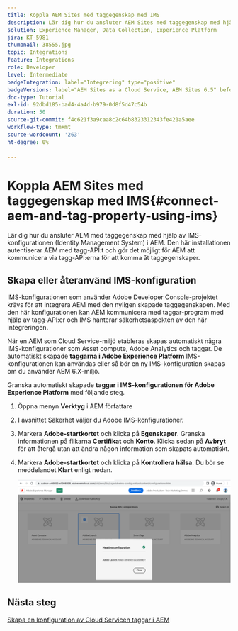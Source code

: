 ```yaml
---
title: Koppla AEM Sites med taggegenskap med IMS
description: Lär dig hur du ansluter AEM Sites med taggegenskap med hjälp av IMS-konfigurationen i AEM.
solution: Experience Manager, Data Collection, Experience Platform
jira: KT-5981
thumbnail: 38555.jpg
topic: Integrations
feature: Integrations
role: Developer
level: Intermediate
badgeIntegration: label="Integrering" type="positive"
badgeVersions: label="AEM Sites as a Cloud Service, AEM Sites 6.5" before-title="false"
doc-type: Tutorial
exl-id: 92dbd185-bad4-4a4d-b979-0d8f5d47c54b
duration: 50
source-git-commit: f4c621f3a9caa8c2c64b8323312343fe421a5aee
workflow-type: tm+mt
source-wordcount: '263'
ht-degree: 0%

---
```


# Koppla AEM Sites med taggegenskap med IMS{#connect-aem-and-tag-property-using-ims}

Lär dig hur du ansluter AEM med taggegenskap med hjälp av IMS-konfigurationen (Identity Management System) i AEM. Den här installationen autentiserar AEM med tagg-API:t och gör det möjligt för AEM att kommunicera via tagg-API:erna för att komma åt taggegenskaper.

## Skapa eller återanvänd IMS-konfiguration

IMS-konfigurationen som använder Adobe Developer Console-projektet krävs för att integrera AEM med den nyligen skapade taggegenskapen. Med den här konfigurationen kan AEM kommunicera med taggar-program med hjälp av tagg-API:er och IMS hanterar säkerhetsaspekten av den här integreringen.

När en AEM som Cloud Service-miljö etableras skapas automatiskt några IMS-konfigurationer som Asset compute, Adobe Analytics och taggar. De automatiskt skapade **taggarna i Adobe Experience Platform** IMS-konfigurationen kan användas eller så bör en ny IMS-konfiguration skapas om du använder AEM 6.X-miljö.

Granska automatiskt skapade **taggar i IMS-konfigurationen för Adobe Experience Platform** med följande steg.

1. Öppna menyn **Verktyg** i AEM författare
1. I avsnittet Säkerhet väljer du Adobe IMS-konfigurationer.
1. Markera **Adobe-startkortet** och klicka på **Egenskaper**. Granska informationen på flikarna **Certifikat** och **Konto**. Klicka sedan på **Avbryt** för att återgå utan att ändra någon information som skapats automatiskt.
1. Markera **Adobe-startkortet** och klicka på **Kontrollera hälsa**. Du bör se meddelandet **Klart** enligt nedan.

   ![Taggar felfri IMS-konfiguration](assets/adobe-launch-healthy-ims-config.png)

## Nästa steg

[Skapa en konfiguration av Cloud Servicen taggar i AEM](create-aem-launch-cloud-service.md)

